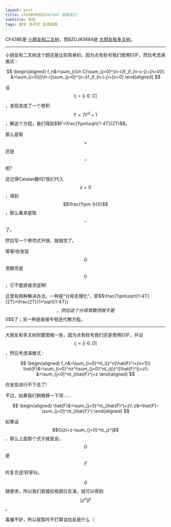 ```yaml
---
layout: post
title: CF438E和BZOJ#3684 做题笔记
subtitle: 奇妙
tags: 数学 多项式 生成函数
---
```


CF438E是 [小朋友和二叉树](https://www.luogu.com.cn/problem/CF438E)，而BZOJ#3684是 [大朋友和多叉树](https://darkbzoj.tk/problem/3684)。

-----

小朋友和二叉树这个题还是比较简单的，因为点有标号我们使用EGF，然后考虑递推式 : 

$$
\begin{aligned}
f_n&=\sum_{c\in C}\sum_{j=0}^{n-c}f_jf_{n-c-j}+[n=0]\\
&=\sum_{i=0}[i\in c]\sum_{j=0}^{n-i}f_jf_{n-i-j}+[n=0]
\end{aligned}
$$

设$$t_i=[i\in C]$$，发现变成了一个卷积$$F=TF^2+1$$，解这个方程，我们得到$$F=\frac{1\pm\sqrt{1-4T}{2T}$$。

那么是取$$+$$还是$$-$$呢?

还记得Catalan数吗?我们代入$$z=0$$，得到$$\frac{1\pm 1}{0}$$，那么看来是取$$-$$了。

然后写一个带项式开根，就做完了。

等等!你发现$$G$$常数项是$$0$$，它不能直接求逆啊!

这里有两种解决办法，一种是"分母无理化"，即$$\frac{1\pm\sqrt{1-4T}{2T}=\frac{2T}{1+\sqrt{1-4T}}$$，然后这个分母常数项就不是$$0$$了；另一种是直接牛顿迭代解方程。

-----

大朋友和多叉树则要困难一些，因为点有标号我们还是使用EGF，并设$$t_i=[i\in D]$$，然后考虑递推式 : 

$$
\begin{aligned}
f_n&=\sum_{i=0}^nt_i[z^n]\hat{F}^i+[n=1]\\
\hat{F}&=\sum_{i=0}^nz^i\sum_{j=0}^nt_j([z^i]\hat{F}^j)+z\\
&=\sum_{j=0}^nt_j\hat{F}^j+z
\end{aligned}
$$

你发现进行不下去了!

不过，如果我们稍微移一下项......

$$
\begin{aligned}
\hat{F}&=\sum_{j=0}^nt_j\hat{F}^j+z\\
z&=\hat{F}-\sum_{j=0}^nt_j\hat{F}^j
\end{aligned}
$$

如果设$$G(z)=z-\sum_{j=0}^nt_jz^j$$，那么上面那个式子就是说，$$G$$是$$\hat{F}$$的复合逆!好家伙。

$$G$$随便求，所以我们直接拉格朗日反演，就可以得到$$[z^n]\hat{F}$$。

毒瘤不好，所以我暂时不打算谈拉反是什么（

